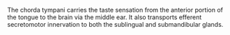 The chorda tympani carries the taste sensation from the anterior portion of the tongue to the brain via the middle ear. It also transports efferent secretomotor innervation to both the sublingual and submandibular glands.
